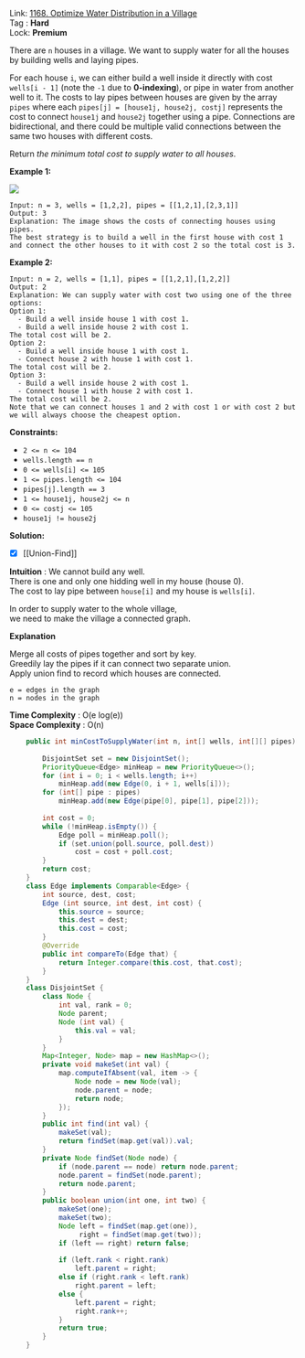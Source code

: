 Link: [1168. Optimize Water Distribution in a Village](https://leetcode.com/problems/optimize-water-distribution-in-a-village/) <br>
Tag : **Hard**<br>
Lock: **Premium**

There are `n` houses in a village. We want to supply water for all the houses by building wells and laying pipes.

For each house `i`, we can either build a well inside it directly with cost `wells[i - 1]` (note the `-1` due to **0-indexing**), or pipe in water from another well to it. The costs to lay pipes between houses are given by the array `pipes` where each `pipes[j] = [house1j, house2j, costj]` represents the cost to connect `house1j` and `house2j` together using a pipe. Connections are bidirectional, and there could be multiple valid connections between the same two houses with different costs.

Return _the minimum total cost to supply water to all houses_.

**Example 1:**

![](https://assets.leetcode.com/uploads/2019/05/22/1359_ex1.png)
```
Input: n = 3, wells = [1,2,2], pipes = [[1,2,1],[2,3,1]]
Output: 3
Explanation: The image shows the costs of connecting houses using pipes.
The best strategy is to build a well in the first house with cost 1 and connect the other houses to it with cost 2 so the total cost is 3.
```

**Example 2:**

```
Input: n = 2, wells = [1,1], pipes = [[1,2,1],[1,2,2]]
Output: 2
Explanation: We can supply water with cost two using one of the three options:
Option 1:
  - Build a well inside house 1 with cost 1.
  - Build a well inside house 2 with cost 1.
The total cost will be 2.
Option 2:
  - Build a well inside house 1 with cost 1.
  - Connect house 2 with house 1 with cost 1.
The total cost will be 2.
Option 3:
  - Build a well inside house 2 with cost 1.
  - Connect house 1 with house 2 with cost 1.
The total cost will be 2.
Note that we can connect houses 1 and 2 with cost 1 or with cost 2 but we will always choose the cheapest option. 
```

**Constraints:**
-   `2 <= n <= 104`
-   `wells.length == n`
-   `0 <= wells[i] <= 105`
-   `1 <= pipes.length <= 104`
-   `pipes[j].length == 3`
-   `1 <= house1j, house2j <= n`
-   `0 <= costj <= 105`
-   `house1j != house2j`

**Solution:**
- [x] [[Union-Find]] 

**Intuition** :
We cannot build any well.  
There is one and only one hidding well in my house (house 0).  
The cost to lay pipe between `house[i]` and my house is `wells[i]`.

In order to supply water to the whole village,  
we need to make the village a connected graph.  
  
**Explanation**

Merge all costs of pipes together and sort by key.  
Greedily lay the pipes if it can connect two separate union.  
Apply union find to record which houses are connected.

```
e = edges in the graph
n = nodes in the graph
```
**Time Complexity** : O(e log(e))<br>
**Space Complexity** : O(n)

```java
    public int minCostToSupplyWater(int n, int[] wells, int[][] pipes) {
        
        DisjointSet set = new DisjointSet();
        PriorityQueue<Edge> minHeap = new PriorityQueue<>();
        for (int i = 0; i < wells.length; i++)
            minHeap.add(new Edge(0, i + 1, wells[i]));
        for (int[] pipe : pipes)
            minHeap.add(new Edge(pipe[0], pipe[1], pipe[2]));
        
        int cost = 0;
        while (!minHeap.isEmpty()) {
            Edge poll = minHeap.poll();
            if (set.union(poll.source, poll.dest))
                cost = cost + poll.cost;
        }
        return cost;
    }
    class Edge implements Comparable<Edge> {
        int source, dest, cost;
        Edge (int source, int dest, int cost) {
            this.source = source;
            this.dest = dest;
            this.cost = cost;
        }
        @Override
        public int compareTo(Edge that) {
            return Integer.compare(this.cost, that.cost);
        }
    }
    class DisjointSet {
        class Node {
            int val, rank = 0;
            Node parent;
            Node (int val) {
                this.val = val;
            }
        }
        Map<Integer, Node> map = new HashMap<>();
        private void makeSet(int val) {
            map.computeIfAbsent(val, item -> {
                Node node = new Node(val);
                node.parent = node;
                return node;
            });
        }
        public int find(int val) {
            makeSet(val);
            return findSet(map.get(val)).val;
        }
        private Node findSet(Node node) {
            if (node.parent == node) return node.parent;
            node.parent = findSet(node.parent);
            return node.parent;
        }
        public boolean union(int one, int two) {
            makeSet(one);
            makeSet(two);
            Node left = findSet(map.get(one)),
                 right = findSet(map.get(two));
            if (left == right) return false;
            
            if (left.rank < right.rank)
                left.parent = right;
            else if (right.rank < left.rank)
                right.parent = left;
            else {
                left.parent = right;
                right.rank++;
            }
            return true;
        }
    }
```
